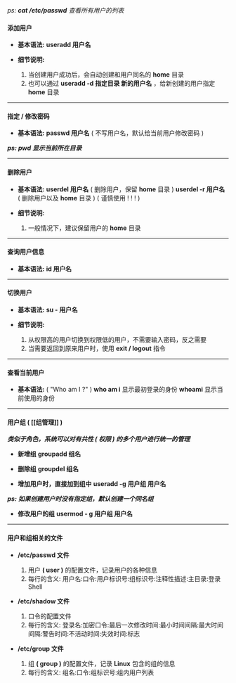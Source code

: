 *ps:    **cat /etc/passwd** 查看所有用户的列表*
#### 添加用户

- **基本语法:**
	**useradd 用户名**

- **细节说明:**
	1. 当创建用户成功后，会自动创建和用户同名的 **home** 目录
	2. 也可以通过 **useradd -d 指定目录 新的用户名** ，给新创建的用户指定 **home** 目录


---

#### 指定 / 修改密码

- **基本语法:**
	**passwd 用户名**    ( 不写用户名，默认给当前用户修改密码 )

***ps:     pwd    显示当前所在目录***


---

#### 删除用户

- **基本语法:**
	**userdel 用户名**        ( 删除用户，保留 **home** 目录 )
	**userdel -r 用户名**    ( 删除用户以及 **home** 目录 ) ( 谨慎使用 ! ! ! )

- **细节说明:**
	1. 一般情况下，建议保留用户的 **home** 目录


---

#### 查询用户信息

- **基本语法:**
	**id 用户名**


---

#### 切换用户

- **基本语法:**
	**su - 用户名**

- **细节说明:**
	1. 从权限高的用户切换到权限低的用户，不需要输入密码，反之需要
	2. 当需要返回到原来用户时，使用 **exit / logout** 指令


---

#### 查看当前用户    

- **基本语法:**    ( "Who am I ?" )
	**who am i**    显示最初登录的身份
	**whoami**      显示当前使用的身份


---

#### 用户组    ( [[组管理]] )

***类似于角色，系统可以对有共性 ( 权限 ) 的多个用户进行统一的管理***

- **新增组**
	**groupadd 组名**

- **删除组**
	**groupdel 组名**

- **增加用户时，直接加到组中**
	**useradd -g 用户组 用户名**

***ps:    如果创建用户时没有指定组，默认创建一个同名组***

- **修改用户的组**
	**usermod - g 用户组 用户名**


---

#### 用户和组相关的文件

- **/etc/passwd 文件**
	1. 用户 **( user )** 的配置文件，记录用户的各种信息
	2. 每行的含义:    用户名:口令:用户标识号:组标识号:注释性描述:主目录:登录Shell

- **/etc/shadow 文件**
	1. 口令的配置文件
	2. 每行的含义:    登录名:加密口令:最后一次修改时间:最小时间间隔:最大时间间隔:警告时间:不活动时间:失效时间:标志

- **/etc/group 文件**
	1. 组 **( group )** 的配置文件，记录 **Linux** 包含的组的信息
	2. 每行的含义:    组名:口令:组标识号:组内用户列表
